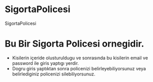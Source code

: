 # SigortaPolicesi
SigortaPolicesi
# Bu Bir Sigorta Policesi ornegidir.
* Kisilerin  içeride olusturuldugu ve sonrasında bu kisilerin email ve password ile giris yaptıgı yerdir.
* Dogru giris yaptıktan sonra policenizi belirleyebiliyorsunuz veya belirlediginiz policenizi silebiliyorsunuz.

